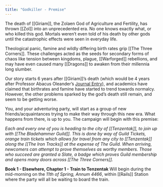 ```yaml
---
title: "Godkiller - Premise"
---
```

The death of [[Giriam]], the Zolaen God of Agriculture and Fertility, has thrown [[Zol]] into an unprecedented era. No one knows exactly what, or who killed this god. Mortals weren’t even told of his death by other gods until the catastrophic effects were seen in everyday life.

Theological panic, famine and wildly differing birth rates grip [[The Three Corners]]. These challenges acted as the seeds for secondary forms of chaos like tension between kingdoms, plague, [[Warforged]] rebellions, and may have even caused many [[Dragons]] to awaken from
their millennia long slumber. 

Our story starts 6 years after [[Giriam]]’s death (which would be 4 years after Professor Abacus Oleander’s [Journal Entry](https://youtu.be/pK5vR_A_axI)), and academics have claimed that birthrates and famine have started to trend towards normalcy. However, the other problems sparked by the god’s death still remain, and seem to be getting worse. 

You, and your adventuring party, will start as a group of new friends/acquaintances trying to make their way through this new era. What happens from there, is up to you. The campaign will begin with this premise: 

*Each and every one of you is heading to the city of [[Tenzentak]], to join up with [[The Bladehammer Guild]]. This is done by way of Guild Tickets, orange train tickets which allows for travel from any city to [[Tenzentak]] along the [[The Iron Tracks]] at the expense of The Guild. When arriving, newcomers can attempt to prove themselves as worthy members. Those who succeed are granted a Slate, a badge which proves Guild membership and opens many doors across [[The Three Corners]].*

**Book 1 - Elsewhere, Chapter 1 - Train to Tenzentak** Will begin during the mid-morning on the *11th of Spring, Annum 4466*, within [[Rails]] Station where the party will all be waiting to board the train.